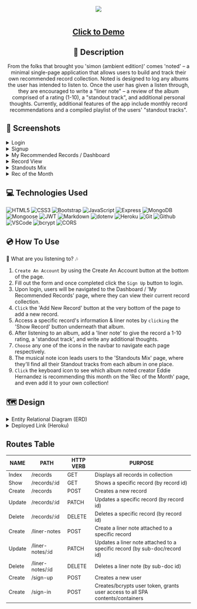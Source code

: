 <div align="center">
<img src="./src/assets/readme/noted-header.png">
</div>

#

<div align="center">

## <a href="https://noted.world/">Click to Demo</a>

## :pencil: Description

<p>From the folks that brought you 'simon (ambient edition)' comes 'noted' – a minimal single-page application that allows users to build and track their own recommended record collection. Noted is designed to log any albums the user has intended to listen to. Once the user has given a listen through, they are encouraged to write a "liner note" – a review of the album comprised of a rating (1-10), a "standout track", and additional personal thoughts. Currently, additional features of the app include monthly record recommendations and a compiled playlist of the users' "standout tracks".</p>

</div>

 <div id="document" align="left">
  
  ## :camera_flash: Screenshots
  
  <details><summary>Login</summary><img src="./images/noted-login.png"></img></details>

  <details><summary>Signup</summary><img src="./images/noted-sign-up.png"></img></details>

  <details><summary>My Recommended Records / Dashboard</summary><img src="./images/noted-index-records.png"></img></details>

  <details><summary>Record View</summary><img src="./images/noted-show-create-update-delete.png"></img></details>

  <details><summary>Standouts Mix</summary><img src="./images/noted-mix.png"></img></details>

  <details><summary>Rec of the Month</summary><img src="./images/noted-monthly-rec.png"></img></details>

## :computer: Technologies Used

![HTML5](https://img.shields.io/badge/-HTML5-05122A?style=flat&logo=html5)
![CSS3](https://img.shields.io/badge/-CSS-05122A?style=flat&logo=css3)
![Bootstrap](https://img.shields.io/badge/-bootstrap-05122A?style=flat&logo=bootstrap)
![JavaScript](https://img.shields.io/badge/-JavaScript-05122A?style=flat&logo=javascript)
![Express](https://img.shields.io/badge/-Express-05122A?style=flat&logo=express)
![MongoDB](https://img.shields.io/badge/-MongoDB-05122A?style=flat&logo=mongodb)
![Mongoose](https://img.shields.io/badge/-mongoose-05122A?style=flat&logo=mongoose)
![JWT](https://img.shields.io/badge/-JSON_Web_Token-05122A?style=flat&logo=jsonwebtokens)
![Markdown](https://img.shields.io/badge/-Markdown-05122A?style=flat&logo=markdown)
![dotenv](https://img.shields.io/badge/-dotenv-05122A?style=flat&logo=dotenv)
![Heroku](https://img.shields.io/badge/-Heroku-05122A?style=flat&logo=heroku)
![Git](https://img.shields.io/badge/-Git-05122A?style=flat&logo=git)
![Github](https://img.shields.io/badge/-GitHub-05122A?style=flat&logo=github)
![VSCode](https://img.shields.io/badge/-VS_Code-05122A?style=flat&logo=visualstudio)
![bcrypt](https://img.shields.io/badge/-bcrypt-05122A?style=flat&logo=bcrypt)
![CORS](https://img.shields.io/badge/-CORS-05122A?style=flat&logo=CORS)

## :cd: How To Use

🎵 What are you listening to? 🎶

1. `Create An Account` by using the Create An Account button at the bottom of the page.
2. Fill out the form and once completed click the `Sign Up` button to login.
3. Upon login, users will be navigated to the Dashboard / 'My Recommended Records' page, where they can view their current record collection.
4. `Click` the 'Add New Record' button at the very bottom of the page to add a new record.
5. Access a specific record's information & liner notes by `clicking` the 'Show Record' button underneath that album.
6. After listening to an album, add a 'liner note' to give the record a 1-10 rating, a 'standout track', and write any additional thoughts.
7. `Choose` any one of the icons in the navbar to navigate each page respectively.
8. The musical note icon leads users to the 'Standouts Mix' page, where they'll find all their Standout tracks from each album in one place.
9. `Click` the keyboard icon to see which album noted creator Eddie Hernandez is recommending this month on the 'Rec of the Month' page, and even add it to your own collection!

## :world_map: Design

<details closed>
    <summary>Entity Relational Diagram (ERD)</summary>
  <img src="./images/erd-diagram.png"></img>
</details>

<details closed>
  <summary> Deployed Link (Heroku)</summary>
  <a href="https://noted.world/"
    > Noted Website</a>
</details>

## Routes Table

|   NAME    |           PATH          |   HTTP VERB   |                 PURPOSE                 |
| --------- | ----------------------- | ------------- | --------------------------------------- |
|  Index    |  /records               |   GET         | Displays all records in collection      |
|  Show     |  /records/:id           |   GET         | Shows a specific record (by record id)  |
|  Create   |  /records               |   POST        | Creates a new record                    |
|  Update   |  /records/:id           |   PATCH       | Updates a specific record (by record id)|
|  Delete   |  /records/:id           |   DELETE      | Deletes a specific record (by record id)|
|  Create   |  /liner-notes           |   POST        | Create a liner note attached to a specific record                         |
|  Update   |  /liner-notes/:id       |   PATCH       | Updates a liner note attached to a specific record (by sub-doc/record id)  |
|  Delete   |  /liner-notes/:id       |   DELETE      | Deletes a liner note (by sub-doc id)    |
|  Create   |  /sign-up               |   POST        | Creates a new user                      |
|  Create   |  /sign-in               |   POST        | Creates/bcrypts user token, grants user access to all SPA contents/containers |